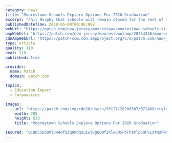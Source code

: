 ```yaml
---
category: news
title: "Moorestown Schools Explore Options For 2020 Graduation"
excerpt: "Phil Murphy that schools will remain closed for the rest of the academic year, the Moorestown Public School District continues to evaluate ways it can proceed for events scheduled for June, including graduation,"
publishedDateTime: 2020-05-08T00:06:00Z
webUrl: "https://patch.com/new-jersey/moorestown/moorestown-schools-still-exploring-options-2020-graduation"
ampWebUrl: "https://patch.com/new-jersey/moorestown/amp/28734346/moorestown-schools-still-exploring-options-2020-graduation"
cdnAmpWebUrl: "https://patch-com.cdn.ampproject.org/c/s/patch.com/new-jersey/moorestown/amp/28734346/moorestown-schools-still-exploring-options-2020-graduation"
type: article
quality: 110
heat: 110
published: true

provider:
  name: Patch
  domain: patch.com

topics:
  - Education Impact
  - Coronavirus

images:
  - url: "https://patch.com/img/cdn20/users/93127/20200507/071408/styles/patch_image/public/graduation-caps___07191321673.jpg?width=984"
    width: 705
    height: 529
    title: "Moorestown Schools Explore Options For 2020 Graduation"

secured: "QCQD55DduMlv4e0fqiq9WdquuiwlDgQGNf3KlwCMSFbFhamlb5QFvLztWzFwrDWw9ZVkbxKsE069Gci5ZBmjwFeVUxQ17gOCYlJNEqCTKKwGqH8jZd0yNObpaCqe/EtGRKW+ntx6VL4/Eo/jGwIc5p0LU6Xe4q003eJaektvnRkCSmFqeUFPXrLTuAKUeAO0rzoZiatcEe7s84WkrJq5ZnEaFaQJ/cqNKXdgJOTkA8BgrHAVqLcCUOI9myw/ad6deJXh++PGVFWnkxgG+oSjBhDgJLpBOQDuKnyEpjeURNTTBTEQW0QIIBpetDUF9E+2;e9SkDPtsRHa8idaoaiqVpQ=="
---
```


